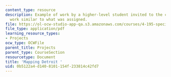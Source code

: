 ```yaml
---
content_type: resource
description: Example of work by a higher-level student invited to the class to show
  work similar to what was assigned.
file: https://ol-ocw-studio-app-qa.s3.amazonaws.com/courses/4-195-special-problems-in-architectural-design-spring-2005/0b5122a4d1408101154f233814c42fd7_1law.pdf
file_type: application/pdf
learning_resource_types:
- Projects
ocw_type: OCWFile
parent_title: Projects
parent_type: CourseSection
resourcetype: Document
title: 'Mapping Detroit '
uid: 0b5122a4-d140-8101-154f-233814c42fd7
---
```

